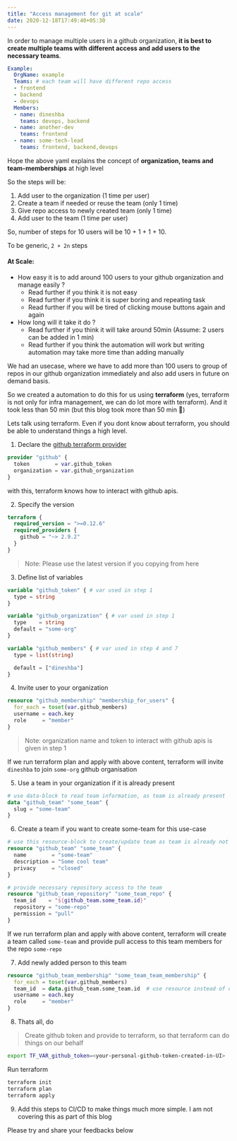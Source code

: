 ```yaml
---
title: "Access management for git at scale"
date: 2020-12-18T17:49:40+05:30
---
```


In order to manage multiple users in a github organization, **it is best to create multiple teams with different access and add users to the necessary teams**.

```yaml
Example:
  OrgName: example
  Teams: # each team will have different repo access
  - frontend
  - backend
  - devops 
  Members:
  - name: dineshba
    teams: devops, backend
  - name: another-dev
    teams: frontend
  - name: some-tech-lead
    teams: frontend, backend,devops
```
Hope the above yaml explains the concept of **organization, teams and team-memberships** at high level

So the steps will be:

1. Add user to the organization (1 time per user)
2. Create a team if needed or reuse the team (only 1 time)
3. Give repo access to newly created team (only 1 time)
4. Add user to the team (1 time per user)

So, number of steps for 10 users will be 10 + 1 + 1 + 10. 

To be generic, `2 + 2n` steps

#### At Scale:

- How easy it is to add around 100 users to your github organization and manage easily ?
    - Read further if you think it is not easy
    - Read further if you think it is super boring and repeating task
    - Read further if you will be tired of clicking mouse buttons again and again
- How long will it take it do ?
    - Read further if you think it will take around 50min (Assume: 2 users can be added in 1 min)
    - Read further if you think the automation will work but writing automation may take more time than adding manually


We had an usecase, where we have to add more than 100 users to group of repos in our github organization immediately and also add users in future on demand basis.

So we created a automation to do this for us using **terraform** (yes, terraform is not only for infra management, we can do lot more with terraform). And it took less than 50 min (but this blog took more than 50 min 🤪)

Lets talk using terraform. Even if you dont know about terraform, you should be able to understand things a high level.

1. Declare the [github terraform provider](https://www.terraform.io/docs/providers/github/)

```tf
provider "github" {
  token        = var.github_token
  organization = var.github_organization
}
```
with this, terraform knows how to interact with github apis.


2. Specify the version

```tf
terraform {
  required_version = ">=0.12.6"
  required_providers {
    github = "~> 2.9.2"
  }
}
```
> Note: Please use the latest version if you copying from here


3. Define list of variables

```tf
variable "github_token" { # var used in step 1
  type = string
}

variable "github_organization" { # var used in step 1
  type    = string
  default = "some-org"
}

variable "github_members" { # var used in step 4 and 7
  type = list(string)

  default = ["dineshba"]
}
```


4. Invite user to your organization

```tf
resource "github_membership" "membership_for_users" {
  for_each = toset(var.github_members)
  username = each.key
  role     = "member"
}
```
>Note: organization name and token to interact with github apis is given in step 1

If we run terraform plan and apply with above content, terraform will invite `dineshba` to join `some-org` github organisation


5. Use a team in your organization if it is already present

```tf
# use data-block to read team information, as team is already present
data "github_team" "some_team" { 
  slug = "some-team"
}
```


6. Create a team if you want to create some-team for this use-case

```tf
# use this resource-block to create/update team as team is already not present
resource "github_team" "some_team" { 
  name        = "some-team"
  description = "Some cool team"
  privacy     = "closed"
}

# provide necessary repository access to the team
resource "github_team_repository" "some_team_repo" {
  team_id    = "${github_team.some_team.id}"
  repository = "some-repo"
  permission = "pull"
}
```
If we run terraform plan and apply with above content, terraform will create a team called `some-team` and provide pull access to this team members for the repo `some-repo`


7. Add newly added person to this team

```tf
resource "github_team_membership" "some_team_team_membership" {
  for_each = toset(var.github_members)
  team_id  = data.github_team.some_team.id  # use resource instead of data if you are following step 6
  username = each.key
  role     = "member"
}
```


8. Thats all, do 
> Create github token and provide to terraform, so that terraform can do things on our behalf
```sh
export TF_VAR_github_token=<your-personal-github-token-created-in-UI>
```
Run terraform
```sh
terraform init
terraform plan
terraform apply
```


9. Add this steps to CI/CD to make things much more simple. I am not covering this as part of this blog

Please try and share your feedbacks below